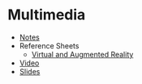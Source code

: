 # Multimedia

* [Notes](notes)
* Reference Sheets
    * [Virtual and Augmented Reality](https://cs50.harvard.edu/ap/2020/assets/pdfs/virtual_and_augmented_reality.pdf)
* [Video](https://youtu.be/kccUxGDsMAQ)
* [Slides](http://cdn.cs50.net/cscie1a/2017/fall/lectures/multimedia/multimedia.pdf)
